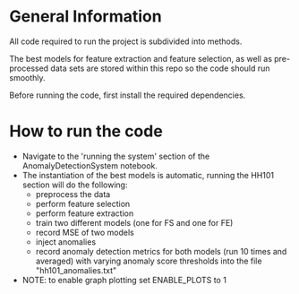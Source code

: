 # General Information

All code required to run the project is subdivided into methods.

The best models for feature extraction and feature selection, as well as pre-processed data sets are stored within this repo so the code should run smoothly. 

Before running the code, first install the required dependencies.

# How to run the code

- Navigate to the 'running the system' section of the AnomalyDetectionSystem notebook.
- The instantiation of the best models is automatic, running the HH101 section will do the following:
     - preprocess the data
     - perform feature selection
     - perform feature extraction
     - train two different models (one for FS and one for FE) 
     - record MSE of two models
     - inject anomalies
     - record anomaly detection metrics for both models (run 10 times and averaged) with varying anomaly score thresholds into the file "hh101_anomalies.txt"
- NOTE: to enable graph plotting set ENABLE_PLOTS to 1



